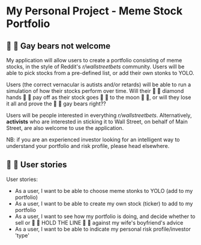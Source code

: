 # My Personal Project - Meme Stock Portfolio

## :rainbow: :bear: Gay bears not welcome

My application will allow users to create a portfolio consisting of meme stocks, in the style of Reddit's 
*r/wallstreetbets* community. Users will be able to pick stocks from a pre-defined list, or add their own stonks to YOLO.

Users (the correct vernacular is autists and/or retards) will be able to run a simulation of how their stocks perform 
over time. Will their :gem: :raised_hands: diamond hands :raised_hands: :gem: pay off as their stock goes :rocket: 
:rocket: to the moon :first_quarter_moon_with_face: :full_moon_with_face:, or will they lose it all and prove the 
:rainbow: :bear: gay bears right??

Users will be people interested in everything *r/wallstreetbets*. Alternatively, **activists** who are interested in 
sticking it to Wall Street, on behalf of Main Street, are also welcome to use the application. 

NB: if you are an experienced investor looking for an intelligent way to understand your portfolio and risk profile, 
please head elsewhere. 

## :rainbow: :bear: User stories

User stories:
- As a user, I want to be able to choose meme stonks to YOLO (add to my portfolio)
- As a user, I want to be able to create my own stock (ticker) to add to my portfolio
- As a user, I want to see how my portfolio is doing, and decide whether to sell or :rocket: :rocket: HOLD THE LINE 
  :rocket: :rocket: against my wife's boyfriend's advice
- As a user, I want to be able to indicate my personal risk profile/investor 'type'




